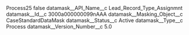 <?xml version="1.0" encoding="UTF-8"?>
<CustomMetadata xmlns="http://soap.sforce.com/2006/04/metadata" xmlns:xsi="http://www.w3.org/2001/XMLSchema-instance" xmlns:xsd="http://www.w3.org/2001/XMLSchema">
    <label>Process25</label>
    <protected>false</protected>
    <values>
        <field>datamask__API_Name__c</field>
        <value xsi:type="xsd:string">Lead_Record_Type_Assignmnt</value>
    </values>
    <values>
        <field>datamask__Id__c</field>
        <value xsi:type="xsd:string">3000a000000099nAAA</value>
    </values>
    <values>
        <field>datamask__Masking_Object__c</field>
        <value xsi:type="xsd:string">CaseStandardDataMask</value>
    </values>
    <values>
        <field>datamask__Status__c</field>
        <value xsi:type="xsd:string">Active</value>
    </values>
    <values>
        <field>datamask__Type__c</field>
        <value xsi:type="xsd:string">Process</value>
    </values>
    <values>
        <field>datamask__Version_Number__c</field>
        <value xsi:type="xsd:double">5.0</value>
    </values>
</CustomMetadata>
